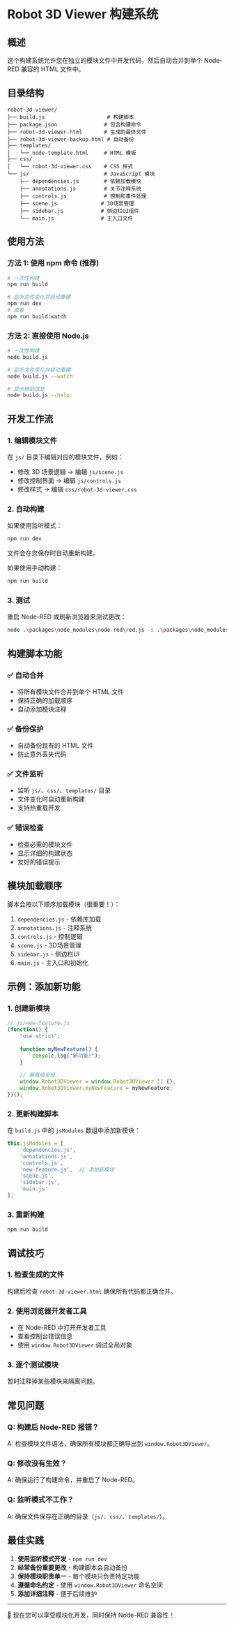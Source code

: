 # Robot 3D Viewer 构建系统

## 概述

这个构建系统允许您在独立的模块文件中开发代码，然后自动合并到单个 Node-RED 兼容的 HTML 文件中。

## 目录结构

```
robot-3d-viewer/
├── build.js                    # 构建脚本
├── package.json               # 包含构建命令
├── robot-3d-viewer.html       # 生成的最终文件
├── robot-3d-viewer-backup.html # 自动备份
├── templates/
│   └── node-template.html     # HTML 模板
├── css/
│   └── robot-3d-viewer.css    # CSS 样式
└── js/                        # JavaScript 模块
    ├── dependencies.js        # 依赖加载模块
    ├── annotations.js         # 关节注释系统
    ├── controls.js            # 控制和事件处理
    ├── scene.js              # 3D场景管理
    ├── sidebar.js            # 侧边栏UI组件
    └── main.js               # 主入口文件
```

## 使用方法

### 方法 1: 使用 npm 命令 (推荐)

```bash
# 一次性构建
npm run build

# 监听文件变化并自动重建
npm run dev
# 或者
npm run build:watch
```

### 方法 2: 直接使用 Node.js

```bash
# 一次性构建
node build.js

# 监听文件变化并自动重建  
node build.js --watch

# 显示帮助信息
node build.js --help
```

## 开发工作流

### 1. 编辑模块文件
在 `js/` 目录下编辑对应的模块文件，例如：
- 修改 3D 场景逻辑 → 编辑 `js/scene.js`
- 修改控制界面 → 编辑 `js/controls.js`  
- 修改样式 → 编辑 `css/robot-3d-viewer.css`

### 2. 自动构建
如果使用监听模式：
```bash
npm run dev
```
文件会在您保存时自动重新构建。

如果使用手动构建：
```bash
npm run build
```

### 3. 测试
重启 Node-RED 或刷新浏览器来测试更改：
```bash
node .\packages\node_modules\node-red\red.js -s .\packages\node_modules\node-red\settings.js -u .\data\
```

## 构建脚本功能

### ✅ 自动合并
- 将所有模块文件合并到单个 HTML 文件
- 保持正确的加载顺序
- 自动添加模块注释

### ✅ 备份保护
- 自动备份现有的 HTML 文件
- 防止意外丢失代码

### ✅ 文件监听
- 监听 `js/`、`css/`、`templates/` 目录
- 文件变化时自动重新构建
- 支持热重载开发

### ✅ 错误检查
- 检查必需的模块文件
- 显示详细的构建状态
- 友好的错误提示

## 模块加载顺序

脚本会按以下顺序加载模块（很重要！）：

1. `dependencies.js` - 依赖库加载
2. `annotations.js` - 注释系统  
3. `controls.js` - 控制逻辑
4. `scene.js` - 3D场景管理
5. `sidebar.js` - 侧边栏UI
6. `main.js` - 主入口和初始化

## 示例：添加新功能

### 1. 创建新模块
```javascript
// js/new-feature.js
(function() {
    "use strict";
    
    function myNewFeature() {
        console.log("新功能!");
    }
    
    // 暴露给全局
    window.Robot3DViewer = window.Robot3DViewer || {};
    window.Robot3DViewer.myNewFeature = myNewFeature;
})();
```

### 2. 更新构建脚本
在 `build.js` 中的 `jsModules` 数组中添加新模块：
```javascript
this.jsModules = [
    'dependencies.js',
    'annotations.js', 
    'controls.js',
    'new-feature.js',  // 添加新模块
    'scene.js',
    'sidebar.js',
    'main.js'
];
```

### 3. 重新构建
```bash
npm run build
```

## 调试技巧

### 1. 检查生成的文件
构建后检查 `robot-3d-viewer.html` 确保所有代码都正确合并。

### 2. 使用浏览器开发者工具
- 在 Node-RED 中打开开发者工具
- 查看控制台错误信息
- 使用 `window.Robot3DViewer` 调试全局对象

### 3. 逐个测试模块
暂时注释掉某些模块来隔离问题。

## 常见问题

### Q: 构建后 Node-RED 报错？
A: 检查模块文件语法，确保所有模块都正确导出到 `window.Robot3DViewer`。

### Q: 修改没有生效？
A: 确保运行了构建命令，并重启了 Node-RED。

### Q: 监听模式不工作？
A: 确保文件保存在正确的目录（`js/`、`css/`、`templates/`）。

## 最佳实践

1. **使用监听模式开发** - `npm run dev`
2. **经常备份重要更改** - 构建脚本会自动备份
3. **保持模块职责单一** - 每个模块只负责特定功能
4. **遵循命名约定** - 使用 `window.Robot3DViewer` 命名空间
5. **添加详细注释** - 便于后续维护

---

🎉 现在您可以享受模块化开发，同时保持 Node-RED 兼容性！